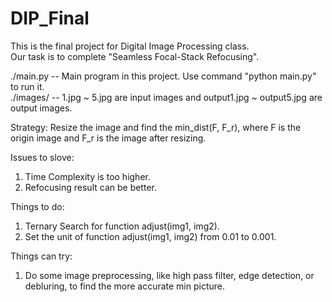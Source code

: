 # DIP_Final
This is the final project for Digital Image Processing class.  
Our task is to complete "Seamless Focal-Stack Refocusing".

./main.py -- Main program in this project. Use command "python main.py" to run it.  
./images/ -- 1.jpg ~ 5.jpg are input images and output1.jpg ~ output5.jpg are output images.  

Strategy:
  Resize the image and find the min_dist(F, F_r), where F is the origin image and F_r is the image after resizing.   

Issues to slove:
  1. Time Complexity is too higher.  
  2. Refocusing result can be better.  
  
Things to do:
  1. Ternary Search for function adjust(img1, img2).  
  2. Set the unit of function adjust(img1, img2) from 0.01 to 0.001.  
  
Things can try:
  1.  Do some image preprocessing, like high pass filter, edge detection, or debluring, to find the more accurate min picture.   
